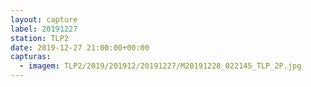 ```yaml
---
layout: capture
label: 20191227
station: TLP2
date: 2019-12-27 21:00:00+00:00
capturas:
  - imagem: TLP2/2019/201912/20191227/M20191228_022145_TLP_2P.jpg
---
```

